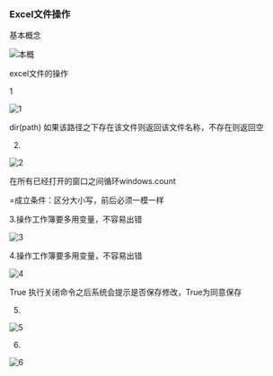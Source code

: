### Excel文件操作

基本概念

![本概](/Users/zyz/Desktop/myDesktop/VBA/day02/基本概率.png)

excel文件的操作

1

![1](/Users/zyz/Desktop/myDesktop/VBA/day02/1.png)

dir(path) 如果该路径之下存在该文件则返回该文件名称，不存在则返回空

2.

![2](/Users/zyz/Desktop/myDesktop/VBA/day02/2.png)

在所有已经打开的窗口之间循环windows.count

=成立条件：区分大小写，前后必须一模一样

3.操作工作簿要多用变量，不容易出错

![3](/Users/zyz/Desktop/myDesktop/VBA/day02/3.png)

4.操作工作簿要多用变量，不容易出错

![4](/Users/zyz/Desktop/myDesktop/VBA/day02/4.png)

True 执行关闭命令之后系统会提示是否保存修改，True为同意保存

5.

![5](/Users/zyz/Desktop/myDesktop/VBA/day02/5.png)

6.

![6](/Users/zyz/Desktop/myDesktop/VBA/day02/6.png)




